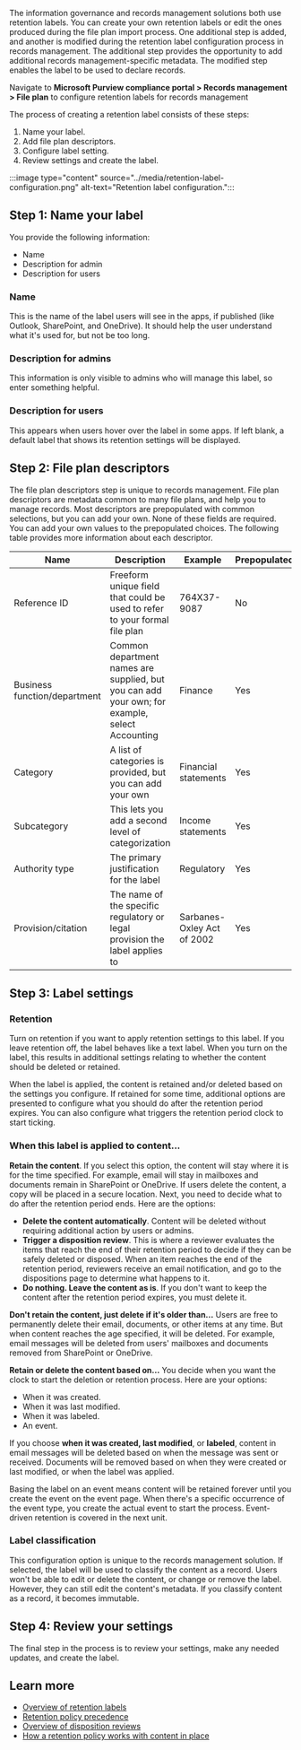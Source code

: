 The information governance and records management solutions both use retention labels. You can create your own retention labels or edit the ones produced during the file plan import process. One additional step is added, and another is modified during the retention label configuration process in records management. The additional step provides the opportunity to add additional records management-specific metadata. The modified step enables the label to be used to declare records.

Navigate to **Microsoft Purview compliance portal > Records management > File plan** to configure retention labels for records management

The process of creating a retention label consists of these steps:

1. Name your label.
1. Add file plan descriptors.
1. Configure label setting.
1. Review settings and create the label.

:::image type="content" source="../media/retention-label-configuration.png" alt-text="Retention label configuration.":::

## Step 1: Name your label

You provide the following information:

- Name
- Description for admin
- Description for users

### Name

This is the name of the label users will see in the apps, if published (like Outlook, SharePoint, and OneDrive). It should help the user understand what it's used for, but not be too long.

### Description for admins

This information is only visible to admins who will manage this label, so enter something helpful.

### Description for users

This appears when users hover over the label in some apps. If left blank, a default label that shows its retention settings will be displayed.

## Step 2: File plan descriptors

The file plan descriptors step is unique to records management. File plan descriptors are metadata common to many file plans, and help you to manage records. Most descriptors are prepopulated with common selections, but you can add your own. None of these fields are required. You can add your own values to the prepopulated choices. The following table provides more information about each descriptor.

| Name  | Description  | Example  | Prepopulated?  |
|---|---|---|---|
| Reference   ID  | Freeform unique field that could be used to refer to your formal file plan  | 764X37-9087  | No  |
|  Business function/department |  Common department names are supplied, but you can add your own; for example, select Accounting | Finance	  | Yes  |
| Category  | A list of categories is provided, but you can add your own  | Financial statements  |  Yes |
|  Subcategory |  This lets you add a second level of categorization |  Income statements |  Yes |
|  Authority type | The primary justification for the label  | Regulatory  | Yes  |
| Provision/citation  | The name of the specific regulatory or legal provision the label applies to  | Sarbanes-Oxley Act of 2002  |  Yes |

## Step 3: Label settings

### Retention

Turn on retention if you want to apply retention settings to this label. If you leave retention off, the label behaves like a text label. When you turn on the label, this results in additional settings relating to whether the content should be deleted or retained.

When the label is applied, the content is retained and/or deleted based on the settings you configure. If retained for some time, additional options are presented to configure what you should do after the retention period expires. You can also configure what triggers the retention period clock to start ticking.

### When this label is applied to content...

**Retain the content**. If you select this option, the content will stay where it is for the time specified. For example, email will stay in mailboxes and documents remain in SharePoint or OneDrive. If users delete the content, a copy will be placed in a secure location. Next, you need to decide what to do after the retention period ends. Here are the options:

- **Delete the content automatically**. Content will be deleted without requiring additional action by users or admins.
- **Trigger a disposition review**. This is where a reviewer evaluates the items that reach the end of their retention period to decide if they can be safely deleted or disposed. When an item reaches the end of the retention period, reviewers receive an email notification, and go to the dispositions page to determine what happens to it.
- **Do nothing. Leave the content as is**. If you don't want to keep the content after the retention period expires, you must delete it.

**Don't retain the content, just delete if it's older than...** Users are free to permanently delete their email, documents, or other items at any time. But when content reaches the age specified, it will be deleted. For example, email messages will be deleted from users' mailboxes and documents removed from SharePoint or OneDrive.

**Retain or delete the content based on...** You decide when you want the clock to start the deletion or retention process. Here are your options:

- When it was created.
- When it was last modified.
- When it was labeled.
- An event.

If you choose **when it was created, last modified**, or **labeled**, content in email messages will be deleted based on when the message was sent or received. Documents will be removed based on when they were created or last modified, or when the label was applied.

Basing the label on an event means content will be retained forever until you create the event on the event page. When there's a specific occurrence of the event type, you create the actual event to start the process. Event-driven retention is covered in the next unit.

### Label classification

This configuration option is unique to the records management solution. If selected, the label will be used to classify the content as a record. Users won't be able to edit or delete the content, or change or remove the label. However, they can still edit the content's metadata. If you classify content as a record, it becomes immutable.

## Step 4: Review your settings

The final step in the process is to review your settings, make any needed updates, and create the label.

## Learn more

- [Overview of retention labels](/microsoft-365/compliance/labels)
- [Retention policy precedence](/microsoft-365/compliance/labels#the-principles-of-retention-or-what-takes-precedence)
- [Overview of disposition reviews](/microsoft-365/compliance/disposition-reviews)
- [How a retention policy works with content in place](/microsoft-365/compliance/retention-policies#how-a-retention-policy-works-with-content-in-place)

